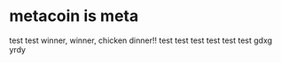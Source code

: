 # metacoin is meta

test
test
winner, winner, chicken dinner!!
test
test
test
test
test
test
gdxg
yrdy
